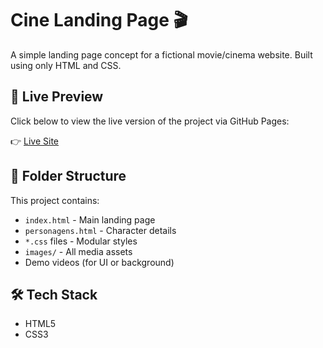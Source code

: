# Cine Landing Page 🎬

A simple landing page concept for a fictional movie/cinema website. Built using only HTML and CSS.

## 🚀 Live Preview

Click below to view the live version of the project via GitHub Pages:

👉 [Live Site](https://regulusrk.github.io/cineflux/cine-landing-page-jjk0/)

## 📂 Folder Structure

This project contains:
- `index.html` - Main landing page
- `personagens.html` - Character details
- `*.css` files - Modular styles
- `images/` - All media assets
- Demo videos (for UI or background)

## 🛠️ Tech Stack

- HTML5
- CSS3

